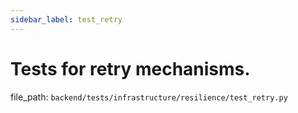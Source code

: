 ```yaml
---
sidebar_label: test_retry
---
```


# Tests for retry mechanisms.

  file_path: `backend/tests/infrastructure/resilience/test_retry.py`
